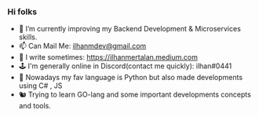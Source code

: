 ### Hi folks

- 🌱 I’m currently improving my Backend Development & Microservices skills.
- 📫 Can Mail Me: ilhanmdev@gmail.com
- 📝 I write sometimes: https://ilhanmertalan.medium.com
- 🕹️ I'm generally online in Discord(contact me quickly): ilhan#0441
- 🐍 Nowadays my fav language is Python but also made developments using C# , JS
- 🐿 Trying to learn GO-lang and some important developments concepts and tools.

